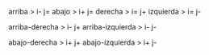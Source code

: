 arriba > i- j=
abajo > i+ j=
derecha > i= j+
izquierda > i= j-

arriba-derecha > i- j+
arriba-izquierda > i- j-

abajo-derecha > i+ j+
abajo-izquierda > i+ j-
